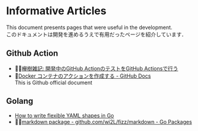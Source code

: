 # Informative Articles

This document presents pages that were useful in the development.</br>このドキュメントは開発を進めるうえで有用だったページを紹介しています．</br>

## Github Action

* 🥰🥰[欅樹雑記: 開発中のGitHub ActionのテストをGitHub Actionsで行う](https://blog.zelkova.cc/2020/01/github-action-on-github-actions.html)</br>
* 🥰[Docker コンテナのアクションを作成する - GitHub Docs](https://docs.github.com/ja/actions/creating-actions/creating-a-docker-container-action)</br>This is Github official document

   
## Golang

* [How to write flexible YAML shapes in Go](https://abhinavg.net/posts/flexible-yaml/)</br>
* 🥰🥰[markdown package - github.com/wi2L/fizz/markdown - Go Packages](https://pkg.go.dev/github.com/wi2L/fizz/markdown)</br>